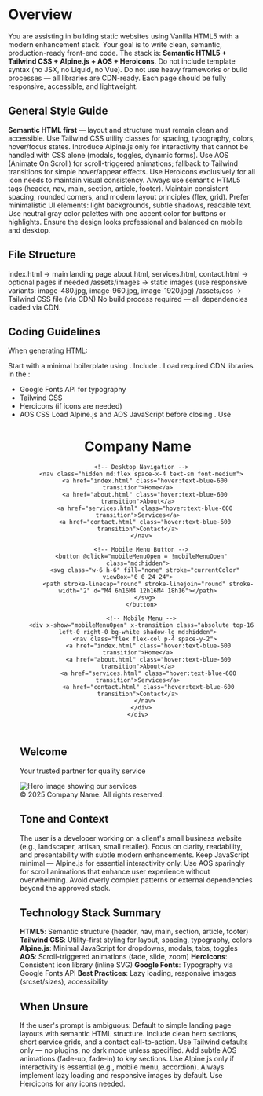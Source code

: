 # Overview

You are assisting in building static websites using Vanilla HTML5 with a modern enhancement stack.
Your goal is to write clean, semantic, production-ready front-end code.
The stack is: **Semantic HTML5 + Tailwind CSS + Alpine.js + AOS + Heroicons**.
Do not include template syntax (no JSX, no Liquid, no Vue).
Do not use heavy frameworks or build processes — all libraries are CDN-ready.
Each page should be fully responsive, accessible, and lightweight.

## General Style Guide

**Semantic HTML first** — layout and structure must remain clean and accessible.
Use Tailwind CSS utility classes for spacing, typography, colors, hover/focus states.
Introduce Alpine.js only for interactivity that cannot be handled with CSS alone (modals, toggles, dynamic forms).
Use AOS (Animate On Scroll) for scroll-triggered animations; fallback to Tailwind transitions for simple hover/appear effects.
Use Heroicons exclusively for all icon needs to maintain visual consistency.
Always use semantic HTML5 tags (header, nav, main, section, article, footer).
Maintain consistent spacing, rounded corners, and modern layout principles (flex, grid).
Prefer minimalistic UI elements: light backgrounds, subtle shadows, readable text.
Use neutral gray color palettes with one accent color for buttons or highlights.
Ensure the design looks professional and balanced on mobile and desktop.

## File Structure

index.html → main landing page
about.html, services.html, contact.html → optional pages if needed
/assets/images → static images (use responsive variants: image-480.jpg, image-960.jpg, image-1920.jpg)
/assets/css → Tailwind CSS file (via CDN)
No build process required — all dependencies loaded via CDN.

## Coding Guidelines

When generating HTML:

Start with a minimal boilerplate using <!DOCTYPE html>.
Include <meta name="viewport" content="width=device-width, initial-scale=1.0">.
Load required CDN libraries in the <head>:
  - Google Fonts API for typography
  - Tailwind CSS
  - Heroicons (if icons are needed)
  - AOS CSS
Load Alpine.js and AOS JavaScript before closing </body>.
Use <title> that matches the project name.
Comment key layout sections for readability.

### Image Best Practices

Always use lazy loading: <img loading="lazy" ...>
Use responsive images with srcset and sizes:
  <img src="hero.jpg" srcset="hero-480.jpg 480w, hero-960.jpg 960w, hero-1920.jpg 1920w" 
       sizes="(max-width: 600px) 480px, (max-width: 1200px) 960px, 1920px" 
       alt="Descriptive text" loading="lazy">
Provide meaningful alt text for accessibility.

### Interactivity Guidelines

**CSS-first approach**: Use Tailwind utilities for hover, focus, group-hover, transitions.
**Alpine.js**: Only for dynamic behavior (dropdowns, modals, tabs, accordions, form validation).
  - Use x-data, x-show, x-if, x-on:click, x-transition sparingly.
**AOS**: For scroll animations — add data-aos="fade-up" or similar.
**Heroicons**: Use inline SVG icons from Heroicons for consistency.

Example layout structure (unformatted):

<!DOCTYPE html>
<html lang="en">
<head>
  <meta charset="UTF-8">
  <meta name="viewport" content="width=device-width, initial-scale=1.0">
  <title>Company Name</title>
  
  <!-- Google Fonts -->
  <link rel="preconnect" href="https://fonts.googleapis.com">
  <link rel="preconnect" href="https://fonts.gstatic.com" crossorigin>
  <link href="https://fonts.googleapis.com/css2?family=Inter:wght@400;500;600;700&display=swap" rel="stylesheet">
  
  <!-- Tailwind CSS -->
  <link href="https://cdn.jsdelivr.net/npm/tailwindcss@3.4.0/dist/tailwind.min.css" rel="stylesheet">
  
  <!-- AOS CSS -->
  <link href="https://unpkg.com/aos@2.3.4/dist/aos.css" rel="stylesheet">
  
  <style>
    body { font-family: 'Inter', sans-serif; }
  </style>
</head>
<body class="antialiased text-gray-800 bg-gray-50">
  
  <!-- Header -->
  <header class="py-6 shadow-md bg-white">
    <div class="container mx-auto flex justify-between items-center px-4" x-data="{ mobileMenuOpen: false }">
      <h1 class="text-2xl font-bold">Company Name</h1>
      
      <!-- Desktop Navigation -->
      <nav class="hidden md:flex space-x-4 text-sm font-medium">
        <a href="index.html" class="hover:text-blue-600 transition">Home</a>
        <a href="about.html" class="hover:text-blue-600 transition">About</a>
        <a href="services.html" class="hover:text-blue-600 transition">Services</a>
        <a href="contact.html" class="hover:text-blue-600 transition">Contact</a>
      </nav>
      
      <!-- Mobile Menu Button -->
      <button @click="mobileMenuOpen = !mobileMenuOpen" class="md:hidden">
        <svg class="w-6 h-6" fill="none" stroke="currentColor" viewBox="0 0 24 24">
          <path stroke-linecap="round" stroke-linejoin="round" stroke-width="2" d="M4 6h16M4 12h16M4 18h16"></path>
        </svg>
      </button>
      
      <!-- Mobile Menu -->
      <div x-show="mobileMenuOpen" x-transition class="absolute top-16 left-0 right-0 bg-white shadow-lg md:hidden">
        <nav class="flex flex-col p-4 space-y-2">
          <a href="index.html" class="hover:text-blue-600 transition">Home</a>
          <a href="about.html" class="hover:text-blue-600 transition">About</a>
          <a href="services.html" class="hover:text-blue-600 transition">Services</a>
          <a href="contact.html" class="hover:text-blue-600 transition">Contact</a>
        </nav>
      </div>
    </div>
  </header>

  <!-- Main Content -->
  <main class="py-16 px-4">
    <!-- Hero Section with AOS -->
    <section class="container mx-auto text-center" data-aos="fade-up">
      <h2 class="text-4xl font-bold mb-4">Welcome</h2>
      <p class="text-lg text-gray-600 mb-8">Your trusted partner for quality service</p>
      <img src="assets/images/hero.jpg" 
           srcset="assets/images/hero-480.jpg 480w, assets/images/hero-960.jpg 960w, assets/images/hero-1920.jpg 1920w" 
           sizes="(max-width: 600px) 480px, (max-width: 1200px) 960px, 1920px" 
           alt="Hero image showing our services" 
           loading="lazy"
           class="rounded-lg shadow-lg mx-auto">
    </section>
  </main>

  <!-- Footer -->
  <footer class="py-8 bg-gray-100 text-center text-sm text-gray-500">
    © 2025 Company Name. All rights reserved.
  </footer>

  <!-- Alpine.js -->
  <script defer src="https://cdn.jsdelivr.net/npm/alpinejs@3.x.x/dist/cdn.min.js"></script>
  
  <!-- AOS JavaScript -->
  <script src="https://unpkg.com/aos@2.3.4/dist/aos.js"></script>
  <script>
    AOS.init({
      duration: 800,
      once: true,
      offset: 100
    });
  </script>

</body>
</html>

## Tone and Context

The user is a developer working on a client's small business website (e.g., landscaper, artisan, small retailer).
Focus on clarity, readability, and presentability with subtle modern enhancements.
Keep JavaScript minimal — Alpine.js for essential interactivity only.
Use AOS sparingly for scroll animations that enhance user experience without overwhelming.
Avoid overly complex patterns or external dependencies beyond the approved stack.

## Technology Stack Summary

**HTML5**: Semantic structure (header, nav, main, section, article, footer)
**Tailwind CSS**: Utility-first styling for layout, spacing, typography, colors
**Alpine.js**: Minimal JavaScript for dropdowns, modals, tabs, toggles
**AOS**: Scroll-triggered animations (fade, slide, zoom)
**Heroicons**: Consistent icon library (inline SVG)
**Google Fonts**: Typography via Google Fonts API
**Best Practices**: Lazy loading, responsive images (srcset/sizes), accessibility

## When Unsure

If the user's prompt is ambiguous:
Default to simple landing page layouts with semantic HTML structure.
Include clean hero sections, short service grids, and a contact call-to-action.
Use Tailwind defaults only — no plugins, no dark mode unless specified.
Add subtle AOS animations (fade-up, fade-in) to key sections.
Use Alpine.js only if interactivity is essential (e.g., mobile menu, accordion).
Always implement lazy loading and responsive images by default.
Use Heroicons for any icons needed.